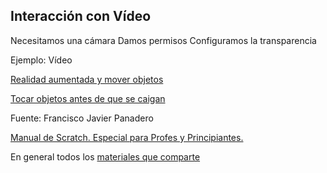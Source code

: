 ## Interacción con Vídeo

Necesitamos una cámara 
Damos permisos
Configuramos la transparencia

Ejemplo: Vídeo

[Realidad aumentada y mover objetos](https://www.youtube.com/watch?v=qF34toGCU2c&list=PLzqyAKVt4MgOV6brvY33MkhIFqxtatr81&index=11&t=0s)

[Tocar objetos antes de que se caigan](https://www.youtube.com/watch?v=uyIoFcCq6_A&list=PLzqyAKVt4MgOV6brvY33MkhIFqxtatr81&index=12&t=0s)

Fuente: Francisco Javier Panadero


[Manual de Scratch. Especial para Profes y Principiantes.](https://lacienciaparatodos.wordpress.com/2018/04/02/manual-de-scratch-especial-para-profes-y-principiantes/)

En general todos los [materiales que comparte](https://lacienciaparatodos.wordpress.com/para-profes/)